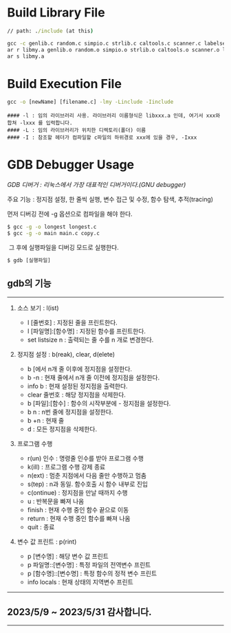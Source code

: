 # Build Library File
```cmd
// path: ./include (at this)

gcc -c genlib.c random.c simpio.c strlib.c caltools.c scanner.c labelseq.c fill.c hist.c sort.c myalloc.c readfile.c rational.c queue.c stack.c
ar r libmy.a genlib.o random.o simpio.o strlib.o caltools.o scanner.o labelseq.o fill.o hist.o sort.o myalloc.o readfile.o rational.o queue.o stack.o
ar s libmy.a
```

# Build Execution File
```cmd
gcc -o [newName] [filename.c] -lmy -Linclude -Iinclude
```

    #### -l : 임의 라이브러리 사용. 라이브러리 이름형식은 libxxx.a 인데, 여기서 xxx와 합쳐 -lxxx 를 입력합니다.
    #### -L : 임의 라이브러리가 위치한 디렉토리(폴더) 이름
    #### -I : 참조할 헤더가 컴파일할 c파일의 하위경로 xxx에 있을 경우, -Ixxx

# GDB Debugger Usage
_GDB 디버거 : 리눅스에서 가장 대표적인 디버거이다.(GNU debugger)_

주요 기능 : 정지점 설정, 한 줄씩 실행, 변수 접근 및 수정, 함수 탐색, 추적(tracing)

먼저 디버깅 전에 -g 옵션으로 컴파일​을 해야 한다.

```cmd
$ gcc -g -o longest longest.c 
$ gcc -g -o main main.c copy.c
```
​
그 후에 실행파일을 디버깅 모드로 실행한다.

```cmd
$ gdb [실행파일]
```
## gdb의 기능
----
1. 소스 보기 : l(ist)

    - l [줄번호] : 지정된 줄을 프린트한다.
    - l [파일명]:[함수명] : 지정된 함수를 프린트한다.
    - set listsize n : 출력되는 줄 수를 n 개로 변경한다.

2. 정지점 설정 : b(reak), clear, d(elete)

    - b [에서 n개 줄 이후에 정지점을 설정한다.
    - b -n : 현재 줄에서 n개 줄 이전에 정지점을 설정한다.
    - info b : 현재 설정된 정지점을 출력한다.
    - clear 줄번호 : 해당 정지점을 삭제한다.
    - b [파일]:[함수] : 함수의 시작부분에 - 정지점을 설정한다.
    - b n : n번 줄에 정지점을 설정한다.
    - b +n : 현재 줄
    - d : 모든 정지점을 삭제한다.

3. 프로그램 수행

    - r(un) 인수 : 명령줄 인수를 받아 프로그램 수행
    - k(ill) : 프로그램 수행 강제 종료
    - n(ext) : 멈춘 지점에서 다음 줄만 수행하고 멈춤
    - s(tep) : n과 동일. 함수호출 시 함수 내부로 진입
    - c(ontinue) : 정지점을 만날 때까지 수행
    - u : 반복문을 빠져 나옴
    - finish : 현재 수행 중인 함수 끝으로 이동
    - return : 현재 수행 중인 함수를 빠져 나옴
    - quit : 종료
​
4. 변수 값 프린트 : p(rint)

    - p [변수명] : 해당 변수 값 프린트
    - p 파일명::[변수명] : 특정 파일의 전역변수 프린트
    - p [함수명]::[변수명] : 특정 함수의 정적 변수 프린트
    - info locals : 현재 상태의 지역변수 프린트
---------------
## 2023/5/9 ~ 2023/5/31 감사합니다.
---------------